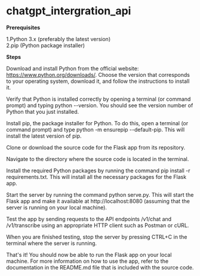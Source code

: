 # chatgpt_intergration_api

**Prerequisites**

1.Python 3.x (preferably the latest version)  
2.pip (Python package installer)

**Steps**

Download and install Python from the official website: https://www.python.org/downloads/. Choose the version that corresponds to your operating system, download it, and follow the instructions to install it.

Verify that Python is installed correctly by opening a terminal (or command prompt) and typing python --version. You should see the version number of Python that you just installed.

Install pip, the package installer for Python. To do this, open a terminal (or command prompt) and type python -m ensurepip --default-pip. This will install the latest version of pip.

Clone or download the source code for the Flask app from its repository.

Navigate to the directory where the source code is located in the terminal.

Install the required Python packages by running the command pip install -r requirements.txt. This will install all the necessary packages for the Flask app.

Start the server by running the command python serve.py. This will start the Flask app and make it available at http://localhost:8080 (assuming that the server is running on your local machine).

Test the app by sending requests to the API endpoints /v1/chat and /v1/transcribe using an appropriate HTTP client such as Postman or cURL.

When you are finished testing, stop the server by pressing CTRL+C in the terminal where the server is running.

That's it! You should now be able to run the Flask app on your local machine. For more information on how to use the app, refer to the documentation in the README.md file that is included with the source code.
